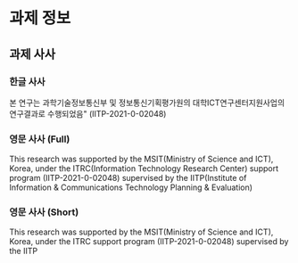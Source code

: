 # 과제 정보

## 과제 사사
### 한글 사사
본 연구는 과학기술정보통신부 및 정보통신기획평가원의 대학ICT연구센터지원사업의 연구결과로 수행되었음" (IITP-2021-0-02048)
### 영문 사사 (Full)
This research was supported by the MSIT(Ministry of Science and ICT), Korea, under the ITRC(Information Technology Research Center) support program (IITP-2021-0-02048)   supervised by the IITP(Institute of Information & Communications Technology Planning & Evaluation)
### 영문 사사 (Short)
This research was supported by the MSIT(Ministry of Science and ICT), Korea, under the ITRC support program (IITP-2021-0-02048) supervised by the IITP
